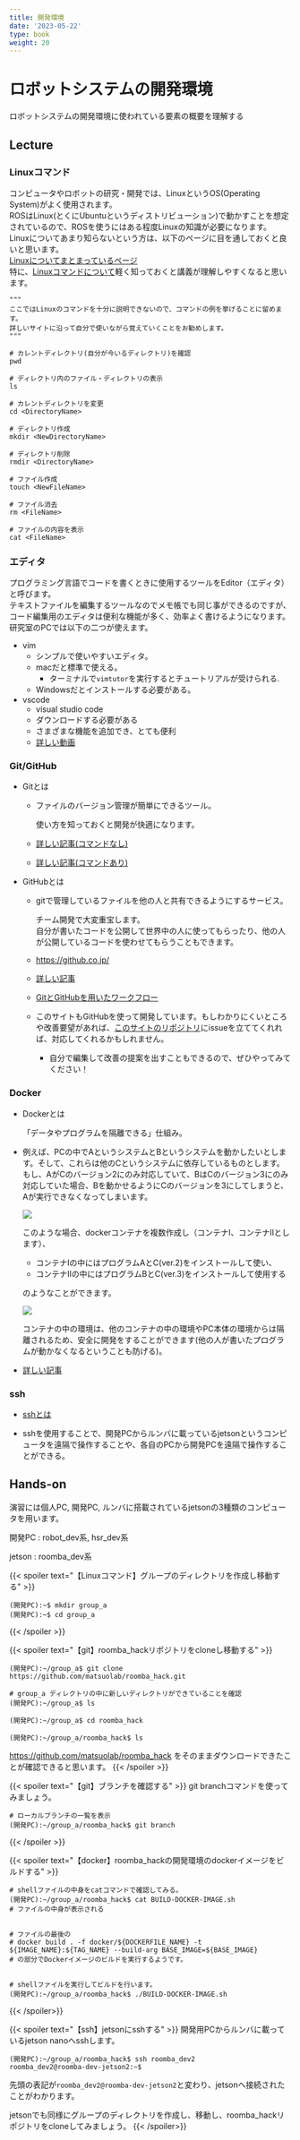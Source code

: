 ```yaml
---
title: 開発環境
date: '2023-05-22'
type: book
weight: 20
---
```

# ロボットシステムの開発環境  

ロボットシステムの開発環境に使われている要素の概要を理解する
<!--more-->

<!--## スライド
https://docs.google.com/presentation/d/1-q6zq3vV91GTj7mw9uqwT4B8LyHDpFHBNVi4lEyCa5A/edit?usp=sharing-->

## Lecture

### Linuxコマンド
コンピュータやロボットの研究・開発では、LinuxというOS(Operating System)がよく使用されます。  
ROSはLinux(とくにUbuntuというディストリビューション)で動かすことを想定されているので、ROSを使うにはある程度Linuxの知識が必要になります。 
Linuxについてあまり知らないという方は、以下のページに目を通しておくと良いと思います。  
[Linuxについてまとまっているページ](https://kitsune.blog/engineer/linux)  
特に、[Linuxコマンドについて](https://kitsune.blog/linux-command-summary)軽く知っておくと講義が理解しやすくなると思います。

```
"""
ここではLinuxのコマンドを十分に説明できないので、コマンドの例を挙げることに留めます。
詳しいサイトに沿って自分で使いながら覚えていくことをお勧めします。
"""

# カレントディレクトリ(自分が今いるディレクトリ)を確認
pwd

# ディレクトリ内のファイル・ディレクトリの表示
ls

# カレントディレクトリを変更
cd <DirectoryName>

# ディレクトリ作成
mkdir <NewDirectoryName>

# ディレクトリ削除
rmdir <DirectoryName>

# ファイル作成
touch <NewFileName>

# ファイル消去
rm <FileName>

# ファイルの内容を表示
cat <FileName>
```

### エディタ

プログラミング言語でコードを書くときに使用するツールをEditor（エディタ）と呼びます。  
テキストファイルを編集するツールなのでメモ帳でも同じ事ができるのですが、コード編集用のエディタは便利な機能が多く、効率よく書けるようになります。  
研究室のPCでは以下の二つが使えます。

- vim
  - シンプルで使いやすいエディタ。
  - macだと標準で使える。
    - ターミナルで`vimtutor`を実行するとチュートリアルが受けられる.
  - Windowsだとインストールする必要がある。
- vscode
  - visual studio code
  - ダウンロードする必要がある
  - さまざまな機能を追加でき、とても便利
  - [詳しい動画](https://www.youtube.com/watch?v=csOaPNMDEwg&ab_channel=%E3%81%97%E3%81%BE%E3%81%B6%E3%83%BC%E3%81%AEIT%E5%A4%A7%E5%AD%A6)


### Git/GitHub
- Gitとは  
  - ファイルのバージョン管理が簡単にできるツール。

    使い方を知っておくと開発が快適になります。

  - [詳しい記事(コマンドなし)](https://qiita.com/noshishi/items/2821c01d590bf9c96038)  
  - [詳しい記事(コマンドあり)](https://qiita.com/satona-oinuma/items/97205ca0ce04dcae2adb)  
- GitHubとは
  - gitで管理しているファイルを他の人と共有できるようにするサービス。    

    チーム開発で大変重宝します。  
    自分が書いたコードを公開して世界中の人に使ってもらったり、他の人が公開しているコードを使わせてもらうこともできます。

  - https://github.co.jp/
  - [詳しい記事](https://qiita.com/b150005/items/508009234bf9813b230f)
  - [GitとGitHubを用いたワークフロー](https://learn.utcode.net/docs/team-development/git-workflow/)

  - このサイトもGitHubを使って開発しています。もしわかりにくいところや改善要望があれば、[このサイトのリポジトリ](https://github.com/matsuolab/roomba_hack_course)にissueを立ててくれれば、対応してくれるかもしれません。
    　
    - 自分で編集して改善の提案を出すこともできるので、ぜひやってみてください！

### Docker
- Dockerとは

  「データやプログラムを隔離できる」仕組み。  

- 例えば、PCの中でAというシステムとBというシステムを動かしたいとします。そして、これらは他のCというシステムに依存しているものとします。  
  もし、AがCのバージョン2にのみ対応していて、BはCのバージョン3にのみ対応していた場合、Bを動かせるようにCのバージョンを3にしてしまうと、Aが実行できなくなってしまいます。  

  <image src="images/docker_1.png">

  このような場合、dockerコンテナを複数作成し（コンテナI、コンテナIIとします）、

    - コンテナIの中にはプログラムAとC(ver.2)をインストールして使い、
    - コンテナIIの中にはプログラムBとC(ver.3)をインストールして使用する  

  のようなことができます。  
  
  <image src="images/docker_2.png">
  
  コンテナの中の環境は、他のコンテナの中の環境やPC本体の環境からは隔離されるため、安全に開発をすることができます(他の人が書いたプログラムが動かなくなるということも防げる)。

  

- [詳しい記事](https://kitsune.blog/docker-summary)

<!-- - DockerFileのビルド
    ```
    docker build -t <image_name>:<tag_name> -f <Dockerfile> <relative_dir>
    ```

- Docker Image
    ```
    # Docker image一覧
    docker images
    # Docker Imageのダウンロード
    docker pull <image_name>:<tag_name>
    # 削除
    docker rmi <image_id>
    # 不要なDocker imageを消す
    docker image prune
    ```

- Docker Container
    ```
    # Docker containerの起動
    docker run <image_name> <command>
    # Docker container一覧
    docker ps -a
    # Docker containerに接続
    docker exec -it <container_name> bash
    ```
-->

<!-- ※`docker run`でよく使うオプション
    - `-it` 
        - 標準入出力有効になる
    - `--name <container_name>`
        - コンテナの名前の指定
    - `--rm`
        - コンテナを抜けた際に自動的にコンテナを削除する
    - `--gpus all`
        - コンテナに全gpuを渡す
        - gpuの個数を指定する場合は all の代わりに数字(0, 1,...)
        - gpuを指定する場合は `--gpus '"device=0,1"'`
    - `-v <host/path/to/dir:container/path/to/dir>`
        - コンテナ内にホストのディレクトリをマウントする
    - `-p <host_port>:<container_port>`
        - ホストのポートをコンテナのポートにマップする
        - コンテナ内でwebサーバを動かす場合などに使う
    - `--net=host`
        - コンテナとホストでネットワークを共有する(IPアドレスなどが同じになる)
        - ROSノードをコンテナ内で動かす場合などはこれを使うと楽
    - `--privileged`
        - コンテナからのデバイスへのアクセスを許可
        - コンテナからWEBカメラにアクセスしたいときなど
-->

### ssh

- [sshとは](https://e-words.jp/w/SSH.html)

- sshを使用することで、開発PCからルンバに載っているjetsonというコンピュータを遠隔で操作することや、各自のPCから開発PCを遠隔で操作することができる。

<!--
コマンドだけあってもわからないと思うので
```
ssh <username>@<hostname> -p <port> -i <identity_file>
```
-->

## Hands-on

演習には個人PC, 開発PC, ルンバに搭載されているjetsonの3種類のコンピュータを用います。

開発PC : robot_dev系, hsr_dev系

jetson : roomba_dev系

<!--
{{< spoiler text="【ssh】開発用PCにsshする" >}}
個人PCから開発PCにsshする
```shell
(個人PC):~$ vim ~/.ssh/config
(個人PC):~$ ssh robot_dev2
```
sshに成功すると
```
robot_dev2@robot-dev2:~$
```
などと表記が変わり、開発PCに接続できたことが確認できます。
{{< /spoiler >}}
-->

{{< spoiler text="【Linuxコマンド】グループのディレクトリを作成し移動する" >}}
```shell
(開発PC):~$ mkdir group_a
(開発PC):~$ cd group_a
```
{{< /spoiler >}}

{{< spoiler text="【git】roomba_hackリポジトリをcloneし移動する" >}}

```shell
(開発PC):~/group_a$ git clone https://github.com/matsuolab/roomba_hack.git

# group_a ディレクトリの中に新しいディレクトリができていることを確認
(開発PC):~/group_a$ ls

(開発PC):~/group_a$ cd roomba_hack

(開発PC):~/group_a/roomba_hack$ ls
```
https://github.com/matsuolab/roomba_hack をそのままダウンロードできたことが確認できると思います。
{{< /spoiler >}}

{{< spoiler text="【git】ブランチを確認する" >}}
git branchコマンドを使ってみましょう。
```
# ローカルブランチの一覧を表示
(開発PC):~/group_a/roomba_hack$ git branch
```
{{< /spoiler >}}

{{< spoiler text="【docker】roomba_hackの開発環境のdockerイメージをビルドする" >}}

```
# shellファイルの中身をcatコマンドで確認してみる。
(開発PC):~/group_a/roomba_hack$ cat BUILD-DOCKER-IMAGE.sh
# ファイルの中身が表示される


# ファイルの最後の
# docker build . -f docker/${DOCKERFILE_NAME} -t ${IMAGE_NAME}:${TAG_NAME} --build-arg BASE_IMAGE=${BASE_IMAGE}
# の部分でDockerイメージのビルドを実行するようです。


# shellファイルを実行してビルドを行います。
(開発PC):~/group_a/roomba_hack$ ./BUILD-DOCKER-IMAGE.sh

```

{{< /spoiler>}}


{{< spoiler text="【ssh】jetsonにsshする" >}}
開発用PCからルンバに載っているjetson nanoへsshします。
```
(開発PC):~/group_a/roomba_hack$ ssh roomba_dev2
roomba_dev2@roomba-dev-jetson2:~$ 
```
先頭の表記が`roomba_dev2@roomba-dev-jetson2`と変わり、jetsonへ接続されたことがわかります。

jetsonでも同様にグループのディレクトリを作成し、移動し、roomba_hackリポジトリをcloneしてみましょう。
{{< /spoiler>}}

<!--
{{< spoiler text="【ssh】VNCを使う" >}}
個人PCから開発PCにsshで接続
```shell
(個人PC):~$ ssh robot_dev2 -L 5900:localhost:5900
```
手元のVNC viewerでlocalhost:5900を開く

{{< /spoiler>}}
-->

<!--
TODO:
  - RUN-DOCKER-CONTAINER.shの中身を説明する
  - BUILD-DOCKER-IMAGE.shの中身を説明する
  - sshに必要な設定を説明する
  - VNCに必要な設定を説明する
  - VNC viewerの使い方を説明する

-->
